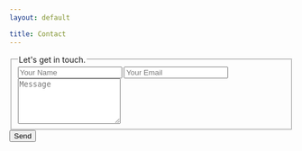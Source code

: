 ```yaml
---
layout: default

title: Contact
---
```


<form action="//formspree.io/hannah@plateofplants.com" method="POST" class="contact form">
  <fieldset>
    <legend>Let's get in touch.</legend>
    <input type="text" name="name" placeholder="Your Name" />
    <input type="email" name="_replyto" placeholder="Your Email" />
    <textarea name="message" rows="5" placeholder="Message"></textarea>
    <input type="hidden" name="_next" value="{{ "/thank-you-for-contacting-me" | prepend: site.baseurl | prepend: site.url }}" />
    <input type="hidden" name="_subject" value="Plate of Plants - New Contact" />
    <input type="text" name="_gotcha" style="display:none" />
  </fieldset>
  <input type="submit" value="Send">
</form>
